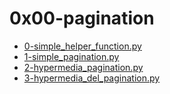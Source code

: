 # 0x00-pagination
- [0-simple_helper_function.py](https://github.com/kwamboka3/alx-backend/blob/main/0x00-pagination/0-simple_helper_function.py)
- [1-simple_pagination.py](https://github.com/kwamboka3/alx-backend/blob/main/0x00-pagination/1-simple_pagination.py)
- [2-hypermedia_pagination.py](https://github.com/kwamboka3/alx-backend/blob/main/0x00-pagination/2-hypermedia_pagination.py)
- [3-hypermedia_del_pagination.py](https://github.com/kwamboka3/alx-backend/blob/main/0x00-pagination/3-hypermedia_del_pagination.py)
